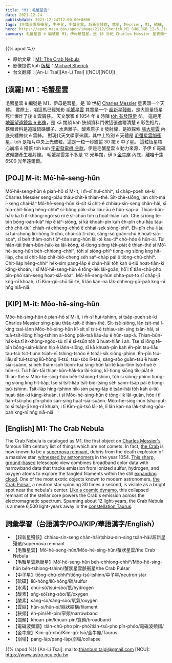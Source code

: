 ```yaml
---
title: "M1：毛蟹星雲"
date: 2021-12-24
publishdate: 2021-12-24T12:00:00+0800
tags: [毛蟹星雲脈衝星, 中子星, 毛蟹星雲, 超新星殘骸, 彗星, Messier, M1, 硫磺, 水素, 酸素, 發射線, 雲絲, 狹頻, 闊頻, 金牛座, 電磁波, 頻譜]
hero: https://apod.nasa.gov/apod/image/2112/Sherick_M1_SHOLRGB_12-5-21a_1024.jpg
summary: 毛蟹星雲 ê 編號是 M1，伊毋是彗星，是 18 世紀 Charles Messier 星表頭一个天體。
---
```


{{% apod %}}

- 原始文章：[M1: The Crab Nebula](https://apod.nasa.gov/apod/ap211224.html)
- 影像提供 kah [版權][copyright]：[Michael Sherick](https://www.astrobin.com/users/sagrada737/)
- 台文翻譯：[An-Li Tsai][An-Li Tsai] ([NCU][NCU])

## [漢羅] M1：毛蟹星雲
毛蟹星雲 ê 編號是 M1，伊毋是彗星，是 18 世紀 [Charles Messier][Charles Messier's] 星表頭一个天體。
實際上，咱這馬已經知影 [毛蟹星雲][the Crab] 其實是一个 [超新星殘骸][supernova remnant]，是大質量恆星死亡爆炸了後 ê 雲屑仔。
天文學家 tī 1054 年 ê 時陣 [to̍h 有發現伊][witnessed by astronomers] 矣。
這是用 [地面望遠鏡翕 ê 影像][This sharp, ground-based]，是 kā 闊頻 kah 狹頻資料鬥做這張遮爾清楚 ê 彩色相片。
狹頻資料是追蹤硫磺離子、水素離子、酸素原子 ê 發射線，是欲探索 [脹大星雲][expanding cloud] 內底交纏做伙 ê 雲絲。
對現代天文學家來講，其中上特別 ê 天體是 [毛蟹星雲脈衝星][the Crab Pulsar]，to̍h 是相片中央上光彼粒，這是一粒一秒鐘踅 30 擺 ê 中子星。
這粒恆星核心崩塌 ê 殘骸 to̍h kah [宇宙發電機 仝款][Like a cosmic dynamo]，伊是毛蟹星雲 ê 動力來源，予伊 tī 電磁波頻譜產生發射線。
毛蟹星雲差不多是 12 光年闊，伊 tī [金牛座][constellation Taurus t] 內底，離咱干焦 6500 光年遠爾爾。

## [POJ] M-i̍t: Mô͘-hē-seng-hûn
Mô͘-hē-seng-hûn ê pian-hō sī M-i̍t, i m̄-sī hui-chhiⁿ, sī cha̍p-poeh sè-kí Charles Messier seng-piáu thâu-chi̍t-ê thian-thé.
Si̍t-chè-siōng, lán chit-má í-keng chai-iáⁿ Mô͘-hē-seng-hûn kî-si̍t sī chi̍t-ê chhiau-sin-seng chân-hâi, sī tōa-chit-liōng hêng-chhiⁿ sí-bông po̍k-chà liáu-āu ê hûn-sap-á.
Thian-bûn-ha̍k-ka tī it-khòng-ngó͘-sù nî ê sî-chūn to̍h ū hoat-hiān i ah.
Che sī iōng tē-bīn bōng-oán-kiàⁿ hip ê iáⁿ-siōng, sī kā khoah-pîn kah e̍h-pîn chu-liāu tàu-chò chit-tiuⁿ chiah-nī chheng-chhó͘ ê chhái-sek siòng-phìⁿ.
E̍h-pîn chu-liāu sī tui-chong liû-hông lî-chú, chúi-sò͘ lî-chú, sàng-sò͘ goân-chú ê hoat-siā-sòaⁿ, sī beh thàm-soh tiùⁿ-tōa seng-hûn lāi-té kau-tîⁿ chò-hóe ê hûn-si.
Tùi hiān-tāi thian-bûn-ha̍k-ka lâi-kóng, kî-tiong siōng te̍k-pia̍t ê thian-thé sī Mô͘-hē-seng-hûn be̍h-chhiong-chhiⁿ, to̍h sī siòng-phìⁿ tiong-ng siōng kng hit-lia̍p, che sī chi̍t-lia̍p chi̍t-bió-cheng se̍h saⁿ-cha̍p pái ê tiōng-chú-chhiⁿ.
Chit-lia̍p hêng-chhiⁿ he̍k-sim pang-la̍p ê chân-hâi to̍h kah ú-tiū hoat-tiān-ki kāng-khoán, i sī Mô͘-hē-seng-hûn ê tōng-le̍k lâi-goân, hō͘ i tī tiān-chû-pho pîn-phó͘ sán-seng hoat-siā-sòaⁿ.
Mô͘-hē-seng-hûn chha-put-to sī cha̍p-jī kng-nî khoah, i tī Kim-gû-chō lāi-té, lî lán kan-na la̍k-chheng-gō͘-pah kng-nî hn̄g niā-niā.


## [KIP] M-i̍t: Môo-hē-sing-hûn
Môo-hē-sing-hûn ê pian-hō sī M-i̍t, i m̄-sī hui-tshinn, sī tsa̍p-pueh sè-kí Charles Messier sing-piáu thâu-tsi̍t-ê thian-thé.
Si̍t-tsè-siōng, lán tsit-má í-king tsai-iánn Môo-hē-sing-hûn kî-si̍t sī tsi̍t-ê tshiau-sin-sing tsân-hâi, sī tuā-tsit-liōng hîng-tshinn sí-bông po̍k-tsà liáu-āu ê hûn-sap-á.
Thian-bûn-ha̍k-ka tī it-khòng-ngóo-sù nî ê sî-tsūn to̍h ū huat-hiān i ah.
Tse sī iōng tē-bīn bōng-uán-kiànn hip ê iánn-siōng, sī kā khuah-pîn kah e̍h-pîn tsu-liāu tàu-tsò tsit-tiunn tsiah-nī tshing-tshóo ê tshái-sik siòng-phìnn.
E̍h-pîn tsu-liāu sī tui-tsong liû-hông lî-tsú, tsuí-sòo lî-tsú, sàng-sòo guân-tsú ê huat-siā-suànn, sī beh thàm-soh tiùnn-tuā sing-hûn lāi-té kau-tînn tsò-hué ê hûn-si.
Tuì hiān-tāi thian-bûn-ha̍k-ka lâi-kóng, kî-tiong siōng ti̍k-pia̍t ê thian-thé sī Môo-hē-sing-hûn be̍h-tshiong-tshinn, to̍h sī siòng-phìnn tiong-ng siōng kng hit-lia̍p, tse sī tsi̍t-lia̍p tsi̍t-bió-tsing se̍h sann-tsa̍p pái ê tiōng-tsú-tshinn.
Tsit-lia̍p hîng-tshinn hi̍k-sim pang-la̍p ê tsân-hâi to̍h kah ú-tiū huat-tiān-ki kāng-khuán, i sī Môo-hē-sing-hûn ê tōng-li̍k lâi-guân, hōo i tī tiān-tsû-pho pîn-phóo sán-sing huat-siā-suànn.
Môo-hē-sing-hûn tsha-put-to sī tsa̍p-jī kng-nî khuah, i tī Kim-gû-tsō lāi-té, lî lán kan-na la̍k-tshing-gōo-pah kng-nî hn̄g niā-niā.

## [English] M1: The Crab Nebula
The Crab Nebula is cataloged as M1, the first object on [Charles Messier's][Charles Messier's] famous 18th century list of things which are not comets.
In fact, [the Crab][the Crab] is now known to be a [supernova remnant][supernova remnant], debris from the death explosion of a massive star, [witnessed by astronomers][witnessed by astronomers] in the year 1054.
[This sharp, ground-based][This sharp, ground-based] telescopic view combines broadband color data with narrowband data that tracks emission from ionized sulfur, hydrogen, and oxygen atoms to explore the tangled filaments within the still [expanding cloud][expanding cloud].
One of the most exotic objects known to modern astronomers, [the Crab Pulsar][the Crab Pulsar], a neutron star spinning 30 times a second, is visible as a bright spot near the nebula's center.
[Like a cosmic dynamo][Like a cosmic dynamo], this collapsed remnant of the stellar core powers the Crab's emission across the electromagnetic spectrum.
Spanning about 12 light-years, the Crab Nebula is a mere 6,500 light-years away in the [constellation Taurus][constellation Taurus e].

## 詞彙學習（台語漢字/POJ/KIP/華語漢字/English）
- 【超新星殘骸】chhiau-sin-seng chân-hâi/tshiau-sin-sing tsân-hâi/超新星殘骸/supernova remnant
- 【毛蟹星雲】Mô͘-hē-seng-hûn/Môo-hē-sing-hûn/蟹狀星雲/the Crab Nebula
- 【毛蟹星雲脈衝星】Mô͘-hē-seng-hûn be̍h-chhiong-chhiⁿ/Môo-hē-sing-hûn be̍h-tshiong-tshinn/蟹狀星雲脈衝星/the Crab Pulsar
- 【中子星】tiōng-chú-chhiⁿ/tiōng-tsú-tshinn/中子星/neutron star
- 【硫磺】liû-hông/liû-hông/硫/sulfur
- 【水素】chúi-sò͘/tsuí-sòo/氫/hydrogen
- 【酸素】sǹg-sò͘/sǹg-sòo/氧/oxygen
- 【酸素】sàng-sò͘/sàng-sòo/氧氣/oxygen
- 【雲絲】hûn-si/hûn-si/絲狀結構/filament
- 【狹頻】e̍h-pîn/e̍h-pîn/窄頻/narrowband
- 【闊頻】khoan-pîn/khuan-pîn/寬頻/broadband
- 【電磁波頻譜】tiān-chû-pho pîn-phó͘/tiān-tsû-pho pîn-phóo/電磁波頻譜/
- 【金牛座】Kim-gû-chō/Kim-gû-tsō/金牛座/Taurus
- 【崩塌】pang-la̍p/pang-la̍p/崩塌/collapse

{{% /apod %}}
[An-Li Tsai]: mailto:thianbun.taigi@gmail.com
[NCU]: https://www.astro.ncu.edu.tw

[copyright]: https://apod.nasa.gov/apod/fap/lib/about_apod.html#srapply

[Charles Messier's]:https://www.nasa.gov/content/explore-the-night-sky-hubble-s-messier-catalog-bio
[the Crab]:http://messier.seds.org/more/m001_rosse.html
[supernova remnant]:https://chandra.harvard.edu/xray_sources/supernovas.html
[witnessed by astronomers]:http://messier.seds.org/more/m001_sn.html
[This sharp, ground-based]:https://www.astrobin.com/sy8bt5/
[expanding cloud]:http://vimeo.com/71117055
[the Crab Pulsar]:https://apod.nasa.gov/apod/ap050326.html
[Like a cosmic dynamo]:https://apod.nasa.gov/apod/ap180317.html
[constellation Taurus e]:https://apod.nasa.gov/apod/ap211022.html
[constellation Taurus t]:https://apod.tw/daily/20211022/
